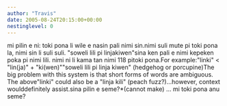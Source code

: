 ```yaml
---
author: "Travis"
date: 2005-08-24T20:15:00+00:00
nestinglevel: 0
---
```

mi pilin e ni: toki pona li wile e nasin pali nimi sin.nimi suli mute pi toki pona la, nimi sin li suli suli. "soweli lili pi linjakiwen"sina ken pali e nimi kepeken poka pi nimi lili. nimi ni li kama tan nimi 118 pitoki pona.For example:"linki" < "lin(ja)" + "ki(wen)""soweli lili pi linja kiwen" (hedgehog or porcupine)The big problem with this system is that short forms of words are ambiguous. The above"linki" could also be a "linja kili" (peach fuzz?)...however, context woulddefinitely assist.sina pilin e seme?\*(cannot make) ... mi toki pona anu seme?